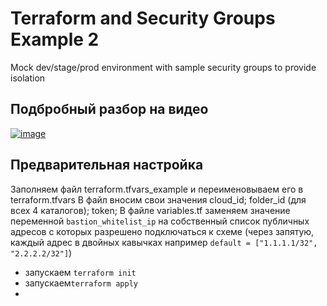 # Terraform and Security Groups Example 2
Mock dev/stage/prod environment with sample security groups to provide isolation

## Подбробный разбор на видео
[![image](https://user-images.githubusercontent.com/85429798/128601756-b790bab4-0be5-4843-bc79-b15187023955.png)](https://www.youtube.com/watch?v=MeJ8fTS2iGU&t=854s)


## Предварительная настройка
Заполняем файл terraform.tfvars_example и переименовываем его в terraform.tfvars
В файл вносим свои значения cloud_id; folder_id (для всех 4 каталогов); token;
В файле variables.tf заменяем значение переменной `bastion_whitelist_ip` на собственный список публичных адресов с которых разрешено подключаться к схеме (через запятую, каждый адрес в двойных кавычках например `default = ["1.1.1.1/32", "2.2.2.2/32"]`)
- запускаем `terraform init`
- запускаем`terraform apply`
-
